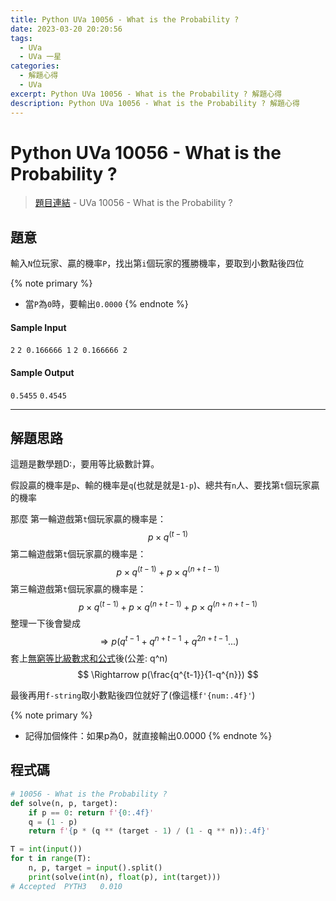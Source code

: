 ```yaml
---
title: Python UVa 10056 - What is the Probability ?
date: 2023-03-20 20:20:56
tags:
  - UVa
  - UVa 一星
categories:
  - 解題心得
  - UVa
excerpt: Python UVa 10056 - What is the Probability ? 解題心得
description: Python UVa 10056 - What is the Probability ? 解題心得
---
```

# Python UVa 10056 - What is the Probability ?

>[題目連結](https://onlinejudge.org/index.php?option=onlinejudge&Itemid=8&category=12&page=show_problem&problem=997) - UVa 10056 - What is the Probability ?



## 題意
輸入`N`位玩家、贏的機率`P`，找出第`i`個玩家的獲勝機率，要取到小數點後四位

{% note primary %}
 - 當`P`為`0`時，要輸出`0.0000`
{% endnote %}

#### Sample Input 
`2`
`2 0.166666 1`
`2 0.166666 2`

#### Sample Output 
`0.5455`
`0.4545`

---
## 解題思路
這題是數學題D:，要用等比級數計算。

假設贏的機率是`p`、輸的機率是`q`(也就是就是`1-p`)、總共有`n`人、要找第`t`個玩家贏的機率

那麼
第一輪遊戲第`t`個玩家贏的機率是： $$ p \times q^{(t - 1)} $$
第二輪遊戲第`t`個玩家贏的機率是： $$ p \times q^{(t - 1)} + p \times q^{(n + t - 1)} $$
第三輪遊戲第`t`個玩家贏的機率是： $$ p \times q^{(t - 1)} + p \times q^{(n + t - 1)} + p \times q^{(n + n + t - 1)} $$
整理一下後會變成 $$ \Rightarrow p(q^{t-1}+q^{n+t-1}+q^{2n+t-1}...) $$
套上[無窮等比級數求和公式](https://jimmyyao0203.pixnet.net/blog/post/68413370)後(公差: q^n) $$ \Rightarrow p(\frac{q^{t-1}}{1-q^{n}}) $$

最後再用`f-string`取小數點後四位就好了(像這樣`f'{num:.4f}'`)

{% note primary %}
 - 記得加個條件：如果p為0，就直接輸出0.0000
{% endnote %}

## 程式碼
```python
# 10056 - What is the Probability ?
def solve(n, p, target):
    if p == 0: return f'{0:.4f}'
    q = (1 - p)
    return f'{p * (q ** (target - 1) / (1 - q ** n)):.4f}'

T = int(input())
for t in range(T):
    n, p, target = input().split()
    print(solve(int(n), float(p), int(target)))
# Accepted	PYTH3	0.010
```